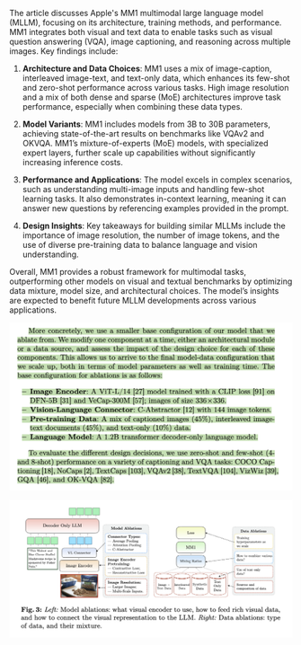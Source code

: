 The article discusses Apple's MM1 multimodal large language model (MLLM), focusing on its architecture, training methods, and performance. MM1 integrates both visual and text data to enable tasks such as visual question answering (VQA), image captioning, and reasoning across multiple images. Key findings include:

1. **Architecture and Data Choices**: MM1 uses a mix of image-caption, interleaved image-text, and text-only data, which enhances its few-shot and zero-shot performance across various tasks. High image resolution and a mix of both dense and sparse (MoE) architectures improve task performance, especially when combining these data types.

2. **Model Variants**: MM1 includes models from 3B to 30B parameters, achieving state-of-the-art results on benchmarks like VQAv2 and OKVQA. MM1’s mixture-of-experts (MoE) models, with specialized expert layers, further scale up capabilities without significantly increasing inference costs.

3. **Performance and Applications**: The model excels in complex scenarios, such as understanding multi-image inputs and handling few-shot learning tasks. It also demonstrates in-context learning, meaning it can answer new questions by referencing examples provided in the prompt.

4. **Design Insights**: Key takeaways for building similar MLLMs include the importance of image resolution, the number of image tokens, and the use of diverse pre-training data to balance language and vision understanding.

Overall, MM1 provides a robust framework for multimodal tasks, outperforming other models on visual and textual benchmarks by optimizing data mixture, model size, and architectural choices. The model’s insights are expected to benefit future MLLM developments across various applications.

![info](../assets/mm1_01.png)

![info](../assets/mm1_02.png)

